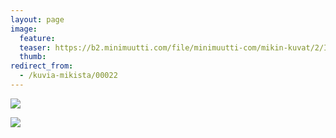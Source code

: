 ```yaml
---
layout: page
image:
  feature:
  teaser: https://b2.minimuutti.com/file/minimuutti-com/mikin-kuvat/2/IMG26851-245px.jpg
  thumb:
redirect_from:
  - /kuvia-mikista/00022
---
```


[![](https://b2.minimuutti.com/file/minimuutti-com/mikin-kuvat/2/IMG26855-800px.jpg)](https://dl.dropboxusercontent.com/sh/ea1wtnz7z734o12/AABR_gcJeFcgs-igFUqXGoGta/mikin-kuvat/2/IMG26855.jpg)

[![](https://b2.minimuutti.com/file/minimuutti-com/mikin-kuvat/2/IMG26851-800px.jpg)](https://dl.dropboxusercontent.com/sh/ea1wtnz7z734o12/AADfFW8ibKmv3p1WWGZCpCzna/mikin-kuvat/2/IMG26851.jpg)
